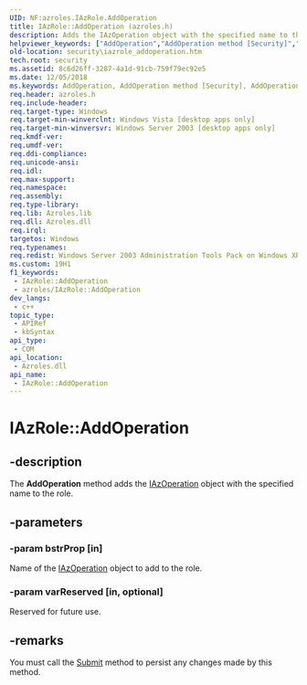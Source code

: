 ```yaml
---
UID: NF:azroles.IAzRole.AddOperation
title: IAzRole::AddOperation (azroles.h)
description: Adds the IAzOperation object with the specified name to the role.
helpviewer_keywords: ["AddOperation","AddOperation method [Security]","AddOperation method [Security]","AzRole object","AddOperation method [Security]","IAzRole interface","AzRole object [Security]","AddOperation method","IAzRole interface [Security]","AddOperation method","IAzRole.AddOperation","IAzRole::AddOperation","azroles/IAzRole::AddOperation","security.iazrole_addoperation"]
old-location: security\iazrole_addoperation.htm
tech.root: security
ms.assetid: 8c6d26ff-3287-4a1d-91cb-759f79ec92e5
ms.date: 12/05/2018
ms.keywords: AddOperation, AddOperation method [Security], AddOperation method [Security],AzRole object, AddOperation method [Security],IAzRole interface, AzRole object [Security],AddOperation method, IAzRole interface [Security],AddOperation method, IAzRole.AddOperation, IAzRole::AddOperation, azroles/IAzRole::AddOperation, security.iazrole_addoperation
req.header: azroles.h
req.include-header: 
req.target-type: Windows
req.target-min-winverclnt: Windows Vista [desktop apps only]
req.target-min-winversvr: Windows Server 2003 [desktop apps only]
req.kmdf-ver: 
req.umdf-ver: 
req.ddi-compliance: 
req.unicode-ansi: 
req.idl: 
req.max-support: 
req.namespace: 
req.assembly: 
req.type-library: 
req.lib: Azroles.lib
req.dll: Azroles.dll
req.irql: 
targetos: Windows
req.typenames: 
req.redist: Windows Server 2003 Administration Tools Pack on Windows XP
ms.custom: 19H1
f1_keywords:
 - IAzRole::AddOperation
 - azroles/IAzRole::AddOperation
dev_langs:
 - c++
topic_type:
 - APIRef
 - kbSyntax
api_type:
 - COM
api_location:
 - Azroles.dll
api_name:
 - IAzRole::AddOperation
---
```


# IAzRole::AddOperation


## -description

The <b>AddOperation</b> method adds the <a href="/windows/desktop/api/azroles/nn-azroles-iazoperation">IAzOperation</a> object with the specified name to the role.

## -parameters

### -param bstrProp [in]

Name of the <a href="/windows/desktop/api/azroles/nn-azroles-iazoperation">IAzOperation</a> object to add to the role.

### -param varReserved [in, optional]

Reserved for future use.

## -remarks

You must call the <a href="/windows/desktop/api/azroles/nf-azroles-iazrole-submit">Submit</a> method to persist any changes made by this method.

